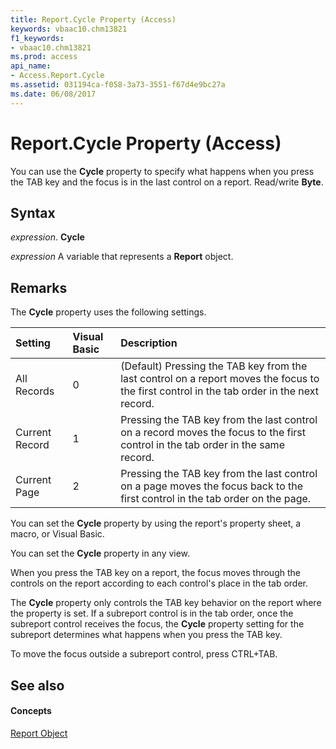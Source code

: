 ```yaml
---
title: Report.Cycle Property (Access)
keywords: vbaac10.chm13821
f1_keywords:
- vbaac10.chm13821
ms.prod: access
api_name:
- Access.Report.Cycle
ms.assetid: 031194ca-f058-3a73-3551-f67d4e9bc27a
ms.date: 06/08/2017
---
```



# Report.Cycle Property (Access)

You can use the **Cycle** property to specify what happens when you press the TAB key and the focus is in the last control on a report. Read/write **Byte**.


## Syntax

 _expression_. **Cycle**

 _expression_ A variable that represents a **Report** object.


## Remarks

The **Cycle** property uses the following settings.



|**Setting**|**Visual Basic**|**Description**|
|:-----|:-----|:-----|
|All Records|0|(Default) Pressing the TAB key from the last control on a report moves the focus to the first control in the tab order in the next record.|
|Current Record|1|Pressing the TAB key from the last control on a record moves the focus to the first control in the tab order in the same record.|
|Current Page|2|Pressing the TAB key from the last control on a page moves the focus back to the first control in the tab order on the page.|
You can set the **Cycle** property by using the report's property sheet, a macro, or Visual Basic.

You can set the **Cycle** property in any view.

When you press the TAB key on a report, the focus moves through the controls on the report according to each control's place in the tab order.

The **Cycle** property only controls the TAB key behavior on the report where the property is set. If a subreport control is in the tab order, once the subreport control receives the focus, the **Cycle** property setting for the subreport determines what happens when you press the TAB key.

To move the focus outside a subreport control, press CTRL+TAB.


## See also


#### Concepts


[Report Object](report-object-access.md)

